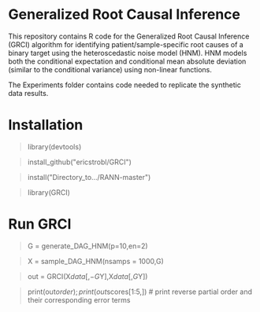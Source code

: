 # Generalized Root Causal Inference

This repository contains R code for the Generalized Root Causal Inference (GRCI) algorithm for identifying patient/sample-specific root causes of a binary target using the heteroscedastic noise model (HNM). HNM models both the conditional expectation and conditional mean absolute deviation (similar to the conditional variance) using non-linear functions.

The Experiments folder contains code needed to replicate the synthetic data results.

# Installation

> library(devtools)

> install_github("ericstrobl/GRCI")

> install("Directory_to.../RANN-master")

> library(GRCI)

# Run GRCI

> G = generate_DAG_HNM(p=10,en=2)

> X = sample_DAG_HNM(nsamps = 1000,G)

> out = GRCI(X$data[,-G$Y],X$data[,G$Y])

> print(out$order); print(out$scores[1:5,]) # print reverse partial order and their corresponding error terms


